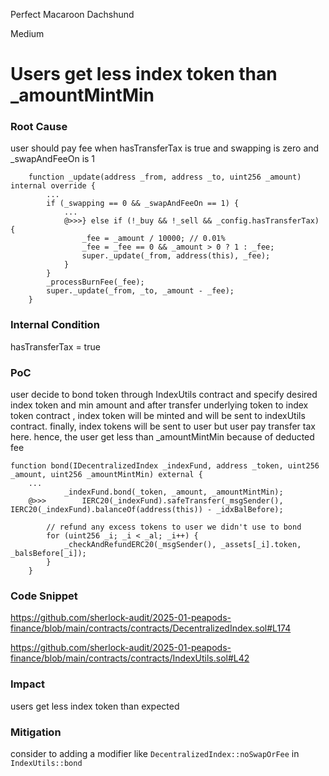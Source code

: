 Perfect Macaroon Dachshund

Medium

# Users get less index token than _amountMintMin

### Root Cause
user should pay fee when hasTransferTax is true and swapping is zero and _swapAndFeeOn is 1
```solidity
    function _update(address _from, address _to, uint256 _amount) internal override {
        ...
        if (_swapping == 0 && _swapAndFeeOn == 1) {
            ...
            @>>>} else if (!_buy && !_sell && _config.hasTransferTax) {
                _fee = _amount / 10000; // 0.01%
                _fee = _fee == 0 && _amount > 0 ? 1 : _fee;
                super._update(_from, address(this), _fee);
            }
        }
        _processBurnFee(_fee);
        super._update(_from, _to, _amount - _fee);
    }
```
### Internal Condition
hasTransferTax = true

### PoC
user decide to bond token through IndexUtils contract and specify desired index token and min amount and after transfer underlying token to index token contract , index token will be minted
and will be sent to indexUtils contract. finally, index tokens will be sent to user but user pay transfer tax here. hence, the user get less than _amountMintMin because of deducted fee
```solidity
function bond(IDecentralizedIndex _indexFund, address _token, uint256 _amount, uint256 _amountMintMin) external {
    ...
            _indexFund.bond(_token, _amount, _amountMintMin);
    @>>>        IERC20(_indexFund).safeTransfer(_msgSender(), IERC20(_indexFund).balanceOf(address(this)) - _idxBalBefore);

        // refund any excess tokens to user we didn't use to bond
        for (uint256 _i; _i < _al; _i++) {
            _checkAndRefundERC20(_msgSender(), _assets[_i].token, _balsBefore[_i]);
        }
    }
```
### Code Snippet
https://github.com/sherlock-audit/2025-01-peapods-finance/blob/main/contracts/contracts/DecentralizedIndex.sol#L174


https://github.com/sherlock-audit/2025-01-peapods-finance/blob/main/contracts/contracts/IndexUtils.sol#L42

### Impact
users get less index token than expected

### Mitigation
consider to adding a modifier like `DecentralizedIndex::noSwapOrFee` in `IndexUtils::bond`